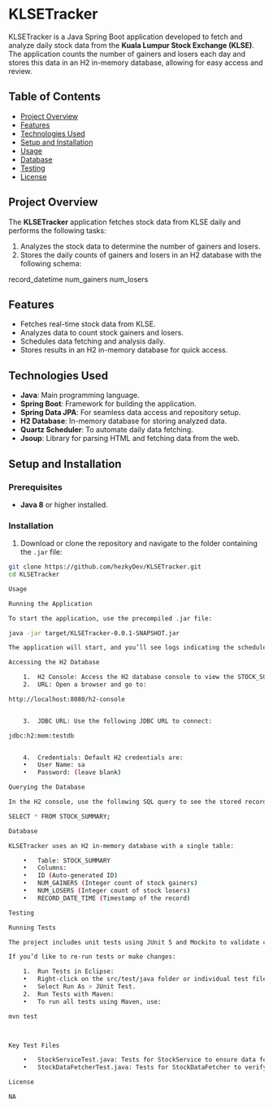 # KLSETracker

KLSETracker is a Java Spring Boot application developed to fetch and analyze daily stock data from the **Kuala Lumpur Stock Exchange (KLSE)**. The application counts the number of gainers and losers each day and stores this data in an H2 in-memory database, allowing for easy access and review.

## Table of Contents
- [Project Overview](#project-overview)
- [Features](#features)
- [Technologies Used](#technologies-used)
- [Setup and Installation](#setup-and-installation)
- [Usage](#usage)
- [Database](#database)
- [Testing](#testing)
- [License](#license)

## Project Overview
The **KLSETracker** application fetches stock data from KLSE daily and performs the following tasks:
1. Analyzes the stock data to determine the number of gainers and losers.
2. Stores the daily counts of gainers and losers in an H2 database with the following schema:

record_datetime   num_gainers   num_losers

## Features
- Fetches real-time stock data from KLSE.
- Analyzes data to count stock gainers and losers.
- Schedules data fetching and analysis daily.
- Stores results in an H2 in-memory database for quick access.

## Technologies Used
- **Java**: Main programming language.
- **Spring Boot**: Framework for building the application.
- **Spring Data JPA**: For seamless data access and repository setup.
- **H2 Database**: In-memory database for storing analyzed data.
- **Quartz Scheduler**: To automate daily data fetching.
- **Jsoup**: Library for parsing HTML and fetching data from the web.

## Setup and Installation

### Prerequisites
- **Java 8** or higher installed.

### Installation
1. Download or clone the repository and navigate to the folder containing the `.jar` file:
```bash
git clone https://github.com/hezkyDev/KLSETracker.git
cd KLSETracker

Usage

Running the Application

To start the application, use the precompiled .jar file:

java -jar target/KLSETracker-0.0.1-SNAPSHOT.jar

The application will start, and you’ll see logs indicating the scheduled tasks and data-fetching process.

Accessing the H2 Database

	1.	H2 Console: Access the H2 database console to view the STOCK_SUMMARY table.
	2.	URL: Open a browser and go to:

http://localhost:8080/h2-console


	3.	JDBC URL: Use the following JDBC URL to connect:

jdbc:h2:mem:testdb


	4.	Credentials: Default H2 credentials are:
	•	User Name: sa
	•	Password: (leave blank)

Querying the Database

In the H2 console, use the following SQL query to see the stored records:

SELECT * FROM STOCK_SUMMARY;

Database

KLSETracker uses an H2 in-memory database with a single table:

	•	Table: STOCK_SUMMARY
	•	Columns:
	•	ID (Auto-generated ID)
	•	NUM_GAINERS (Integer count of stock gainers)
	•	NUM_LOSERS (Integer count of stock losers)
	•	RECORD_DATE_TIME (Timestamp of the record)

Testing

Running Tests

The project includes unit tests using JUnit 5 and Mockito to validate core functionality.

If you’d like to re-run tests or make changes:

	1.	Run Tests in Eclipse:
	•	Right-click on the src/test/java folder or individual test files.
	•	Select Run As > JUnit Test.
	2.	Run Tests with Maven:
	•	To run all tests using Maven, use:

mvn test



Key Test Files

	•	StockServiceTest.java: Tests for StockService to ensure data fetching and saving works as expected.
	•	StockDataFetcherTest.java: Tests for StockDataFetcher to verify that data parsing from KLSE works as expected.

License

NA
